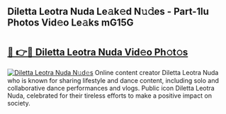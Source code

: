 ## Diletta Leotra Nuda Le𝚊k𝚎d N𝚞𝚍es - Part-1lu Photos Vid𝚎o Le𝚊ks mG15G

# <h2><a href="http://fbb97r4.evod.top/?m=Diletta+Leotra+Nuda">🔗 👉🔴 Diletta Leotra Nuda Vid𝚎o Ph𝚘t𝚘s</a></h2>

[![Diletta Leotra Nuda N𝚞d𝚎s](https://i.imgur.com/8V9OHl7.gif)](http://fbb97r4.evod.top/?m=Diletta+Leotra+Nuda)
Online content creator Diletta Leotra Nuda who is known for sharing lifestyle and dance content, including solo and collaborative dance performances and vlogs. Public icon Diletta Leotra Nuda, celebrated for their tireless efforts to make a positive impact on society. 
